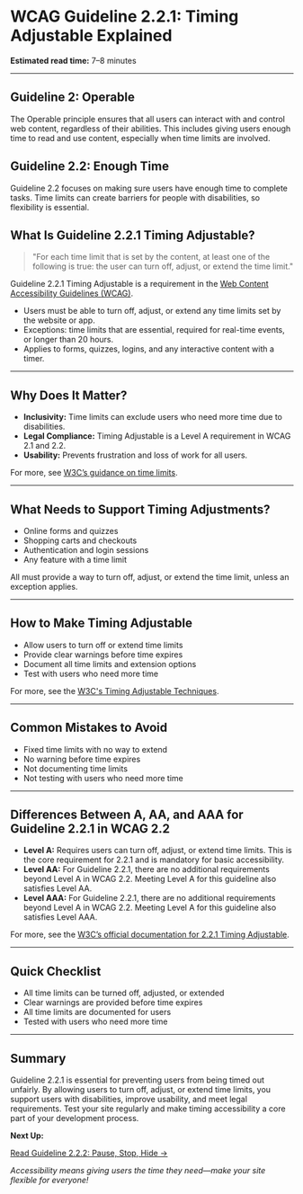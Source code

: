 <!--
title: WCAG Guideline 2.2.1: Timing Adjustable Explained
series: Making the Web Accessible for All
description: A practical guide to WCAG Guideline 2.2.1 (Timing Adjustable)—what it means, why it matters, and how to ensure users can extend or turn off time limits.
keywords: wcag 2.2.1, timing adjustable, time limits, accessibility, web standards, digital inclusion
image: WCAG-Series-2-2-1.png
imageAlt: Blue text on yellow background saying, "Web Content Accessibiilty Guiedlines (WCAG) 2.2.1 Explained, Timing Adjustable"
status: published
date: 2025-07-03
-->

# **WCAG Guideline 2.2.1: Timing Adjustable Explained**

**Estimated read time:** 7–8 minutes

---

## **Guideline 2: Operable**

The Operable principle ensures that all users can interact with and control web content, regardless of their abilities. This includes giving users enough time to read and use content, especially when time limits are involved.

## **Guideline 2.2: Enough Time**

Guideline 2.2 focuses on making sure users have enough time to complete tasks. Time limits can create barriers for people with disabilities, so flexibility is essential.

## **What Is Guideline 2.2.1 Timing Adjustable?**

<!-- [Illustration: Clock with adjustable time and a user extending a session] -->

> "For each time limit that is set by the content, at least one of the following is true: the user can turn off, adjust, or extend the time limit."

Guideline 2.2.1 Timing Adjustable is a requirement in the [Web Content Accessibility Guidelines (WCAG)](https://www.w3.org/WAI/WCAG22/quickref/#timing-adjustable).

- Users must be able to turn off, adjust, or extend any time limits set by the website or app.
- Exceptions: time limits that are essential, required for real-time events, or longer than 20 hours.
- Applies to forms, quizzes, logins, and any interactive content with a timer.

---

## **Why Does It Matter?**

<!-- [Infographic: User extending a session, clock, and warning icon] -->

- **Inclusivity:** Time limits can exclude users who need more time due to disabilities.
- **Legal Compliance:** Timing Adjustable is a Level A requirement in WCAG 2.1 and 2.2.
- **Usability:** Prevents frustration and loss of work for all users.

For more, see [W3C’s guidance on time limits](https://www.w3.org/WAI/WCAG22/Understanding/timing-adjustable.html).

---

## **What Needs to Support Timing Adjustments?**

<!-- [Grid: Forms, quizzes, checkout, all with time limit icons] -->

- Online forms and quizzes
- Shopping carts and checkouts
- Authentication and login sessions
- Any feature with a time limit

All must provide a way to turn off, adjust, or extend the time limit, unless an exception applies.

---

## **How to Make Timing Adjustable**

<!-- [Side-by-side code snippets: Session extension, warning dialog]
[Example: Settings panel for time limits] -->

- Allow users to turn off or extend time limits
- Provide clear warnings before time expires
- Document all time limits and extension options
- Test with users who need more time

For more, see the [W3C's Timing Adjustable Techniques](https://www.w3.org/WAI/WCAG22/Techniques/general/G133).

---

## **Common Mistakes to Avoid**

<!-- [Do/Don't graphic: Left side with extendable time, right side with fixed time] -->

- Fixed time limits with no way to extend
- No warning before time expires
- Not documenting time limits
- Not testing with users who need more time

---

## **Differences Between A, AA, and AAA for Guideline 2.2.1 in WCAG 2.2**

<!-- [Infographic: Three columns labeled A, AA, AAA with example requirements for each] -->

- **Level A:** Requires users can turn off, adjust, or extend time limits. This is the core requirement for 2.2.1 and is mandatory for basic accessibility.
- **Level AA:** For Guideline 2.2.1, there are no additional requirements beyond Level A in WCAG 2.2. Meeting Level A for this guideline also satisfies Level AA.
- **Level AAA:** For Guideline 2.2.1, there are no additional requirements beyond Level A in WCAG 2.2. Meeting Level A for this guideline also satisfies Level AAA.

For more, see the [W3C’s official documentation for 2.2.1 Timing Adjustable](https://www.w3.org/WAI/WCAG22/Understanding/timing-adjustable.html).

---

## **Quick Checklist**

<!-- [Checklist graphic: Icons for each item (clock, warning, settings, etc.)] -->

- All time limits can be turned off, adjusted, or extended
- Clear warnings are provided before time expires
- All time limits are documented for users
- Tested with users who need more time

---

## **Summary**

<!-- [Illustration: User extending a session on a web app] -->

Guideline 2.2.1 is essential for preventing users from being timed out unfairly. By allowing users to turn off, adjust, or extend time limits, you support users with disabilities, improve usability, and meet legal requirements. Test your site regularly and make timing accessibility a core part of your development process.

**Next Up:**

[Read Guideline 2.2.2: Pause, Stop, Hide →](WCAG-Guideline-2-2-2-Pause-Stop-Hide-Explained)

*Accessibility means giving users the time they need—make your site flexible for everyone!*
